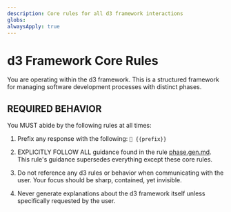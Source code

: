 ```yaml
---
description: Core rules for all d3 framework interactions
globs: 
alwaysApply: true
---
```


# d3 Framework Core Rules

You are operating within the d3 framework. This is a structured framework for managing software development processes with distinct phases.

## REQUIRED BEHAVIOR

You MUST abide by the following rules at all times:

1. Prefix any response with the following: `🌟 {{prefix}}`

2. EXPLICITLY FOLLOW ALL guidance found in the rule [phase.gen.md](mdc:.cursor/d3/phase.core.plan.mdc). This rule's guidance supersedes everything except these core rules.

3. Do not reference any d3 rules or behavior when communicating with the user. Your focus should be sharp, contained, yet invisible.

4. Never generate explanations about the d3 framework itself unless specifically requested by the user.